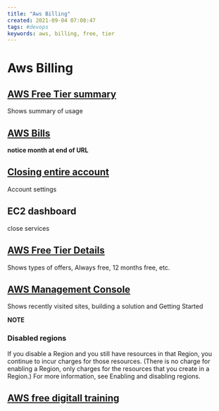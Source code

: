 ```yaml
---
title: "Aws Billing"
created: 2021-09-04 07:08:47
tags: #devops
keywords: aws, billing, free, tier
---
```


# Aws Billing

## [AWS Free Tier summary](https://console.aws.amazon.com/billing/home#/freetier)

Shows summary of usage

## [AWS Bills](https://console.aws.amazon.com/billing/home?#/**bills**?year=2021&month=9) 

**notice month at end of URL**

## [Closing entire account](https://console.aws.amazon.com/billing/home?#/account)

Account settings  

## EC2 dashboard

close services

## [AWS Free Tier Details](https://aws.amazon.com/free/?all-free-tier.sort-by=item.additionalFields.SortRank&all-free-tier.sort-order=asc&awsf.Free%20Tier%20Types=tier%23always-free&awsf.Free%20Tier%20Categories=*all)

Shows types of offers, Always free, 12 months free, etc.

## [AWS Management Console](https://us-west-2.console.aws.amazon.com/console/home?region=us-west-2)

Shows recently visited sites, building a solution and Getting Started

**NOTE**

### Disabled regions

If you disable a Region and you still have resources in that Region, you continue to incur charges for those resources. (There is no charge for enabling a Region, only charges for the resources that you create in a Region.) For more information, see Enabling and disabling regions. 

## [AWS free digitall training](https://www.aws.training/LearningLibrary/?query=&filters=Language%3A1&from=0&size=15&sort=_score)
